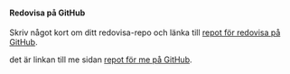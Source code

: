 #### Redovisa på GitHub

Skriv något kort om ditt redovisa-repo och länka till [repot för redovisa på GitHub](https://github.com/Abo-khalaf/design-v2/blob/master/content/redovisning/01_kmom01.md).

det är linkan till me sidan [repot för me på GitHub](https://github.com/Abo-khalaf/design-v2/blob/master/content/index.md).
